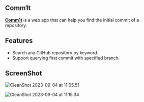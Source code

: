 ## Comm1t

**[Comm1t](https://comm1t.yuy1n.io)** is a web app that can help you find the initial commit of a repository.



## Features

- Search any GitHub repository by keyword.
- Support querying first commit with  specified branch.



## ScreenShot

![CleanShot 2023-09-04 at 11.05.51](https://cdn.jsdelivr.net/gh/yuyinws/static@master/2023/09/upgit_20230904_1693796836.png)

![CleanShot 2023-09-04 at 11.15.34](https://cdn.jsdelivr.net/gh/yuyinws/static@master/2023/09/upgit_20230904_1693797369.png)
